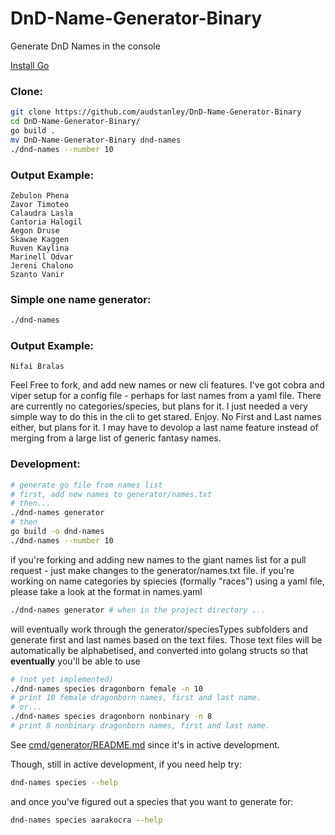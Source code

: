# DnD-Name-Generator-Binary
Generate DnD Names in the console

[Install Go](https://go.dev/doc/install)

### Clone:
```bash
git clone https://github.com/audstanley/DnD-Name-Generator-Binary
cd DnD-Name-Generator-Binary/
go build .
mv DnD-Name-Generator-Binary dnd-names
./dnd-names --number 10
```

### Output Example:
```
Zebulon Phena
Zavor Timoteo
Calaudra Lasla
Cantoria Halogil
Aegon Druse
Skawae Kaggen
Ruven Kaylina
Marinell Odvar
Jereni Chalono
Szanto Vanir
```

### Simple one name generator:

```bash
./dnd-names
```

### Output Example:
```
Nifai Bralas
```

Feel Free to fork, and add new names or new cli features. I've got cobra and viper setup for a config file - perhaps for last names from a yaml file. There are currently no categories/species, but plans for it. I just needed a very simple way to do this in the cli to get stared. Enjoy. No First and Last names either, but plans for it. I may have to devolop a last name feature instead of merging from a large list of generic fantasy names.

### Development:
```bash
# generate go file from names list
# first, add new names to generator/names.txt
# then...
./dnd-names generator
# then
go build -o dnd-names
./dnd-names --number 10
```

if you're forking and adding new names to the giant names list for a pull request - just make changes to the generator/names.txt file.
if you're working on name categories by spiecies (formally "races") using a yaml file, please take a look at the format in names.yaml

```bash
./dnd-names generator # when in the project directory ...
```

will eventually work through the generator/speciesTypes subfolders and generate first and last names based on the text files.
Those text files will be automatically be alphabetised, and converted into golang structs so that **eventually** you'll be able to use

```bash
# (not yet implemented)
./dnd-names species dragonborn female -n 10
# print 10 female dragonborn names, first and last name.
# or...
./dnd-names species dragonborn nonbinary -n 8
# print 8 nonbinary dragonborn names, first and last name.

```

See [cmd/generator/README.md](https://github.com/audstanley/DnD-Name-Generator-Binary/tree/main/cmd/generator) since it's in active development.

Though, still in active development, if you need help try:
```bash
dnd-names species --help
```

and once you've figured out a species that you want to generate for:

```bash
dnd-names species aarakocra --help
```


